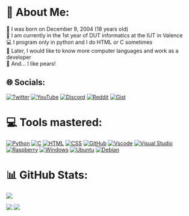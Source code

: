 # 💫 About Me:

🎂 I was born on December 9, 2004 (18 years old)<br>
🎒 I am currently in the 1st year of DUT informatics at the IUT in Valence<br>
💻 I program only in python and I do HTML or C sometimes<br>
💭 Later, I would like to know more computer languages ​​and work as a developer<br>
🍐 And... I like pears!<br>

## 🌐 Socials:

[![Twitter](https://img.shields.io/badge/Twitter-%231DA1F2.svg?logo=Twitter&logoColor=white)](https://twitter.com/robipoire)
[![YouTube](https://img.shields.io/badge/YouTube-%23FF0000.svg?logo=YouTube&logoColor=white)](https://youtube.com/c/robipoire)
[![Discord](https://img.shields.io/badge/Discord-%237289DA.svg?logo=Discord&logoColor=white)](https://discord.com/users/411492505024987148)
[![Reddit](https://img.shields.io/badge/Reddit-%23FF4500.svg?logo=Reddit&logoColor=white)](https://reddit.com/u/robipoire)
[![Gist](https://img.shields.io/badge/Gist-%23121011.svg?logo=GitHub&logoColor=white)](https://gist.github.com/robipoire)

# 💻 Tools mastered:

[![Python](https://img.shields.io/badge/python-3670A0?style=for-the-badge&logo=python&logoColor=ffdd54)](https://python.org)
[![C](https://img.shields.io/badge/C-A8B9CC?style=for-the-badge&logo=c&logoColor=white)](<https://en.wikipedia.org/wiki/C_(programming_language)>)
[![HTML](https://img.shields.io/badge/HTML-E34F26?style=for-the-badge&logo=html5&logoColor=white)](https://developer.mozilla.org/fr/docs/Web/HTML)
[![CSS](https://img.shields.io/badge/CSS-1572B6?style=for-the-badge&logo=css3&logoColor=white)](https://developer.mozilla.org/fr/docs/Web/CSS)
[![GitHub](https://img.shields.io/badge/github-181717?style=for-the-badge&logo=github&logoColor=white)](https://github.com)
[![Vscode](https://img.shields.io/badge/VSCode-007ACC?style=for-the-badge&logo=visual-studio-code&logoColor=white)](https://code.visualstudio.com)
[![Visual Studio](https://img.shields.io/badge/Visual%20Studio-5C2D91?style=for-the-badge&logo=visual-studio&logoColor=white)](https://visualstudio.microsoft.com)
[![Raspberry](https://img.shields.io/badge/Raspberry%20Pi-C51A4A?style=for-the-badge&logo=Raspberry-Pi&logoColor=white)](https://www.raspberrypi.org)
[![Windows](https://img.shields.io/badge/Windows-0078D6?style=for-the-badge&logo=windows&logoColor=white)](https://www.microsoft.com/en-us/windows/)
[![Ubuntu](https://img.shields.io/badge/Ubuntu-E95420?style=for-the-badge&logo=ubuntu&logoColor=white)](https://ubuntu.com)
[![Debian](https://img.shields.io/badge/Debian-A81D33?style=for-the-badge&logo=debian&logoColor=white)](https://debian.org)

# 📊 GitHub Stats:

![](https://github-profile-summary-cards.vercel.app/api/cards/profile-details?username=RobiPoire&theme=github_dark)

![](http://github-profile-summary-cards.vercel.app/api/cards/stats?username=robipoire&theme=github_dark) ![](https://github-profile-summary-cards.vercel.app/api/cards/productive-time?username=RobiPoire&theme=github_dark)
